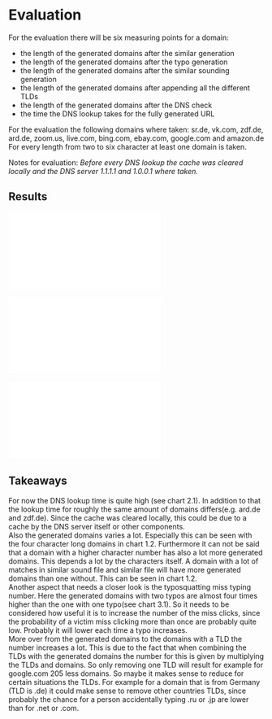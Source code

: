 # Evaluation
For the evaluation there will be six measuring points for a domain: 

* the length of the generated domains after the similar generation
* the length of the generated domains after the typo generation
* the length of the generated domains after the similar sounding generation
* the length of the generated domains after appending all the different TLDs
* the length of the generated domains after the DNS check
* the time the DNS lookup takes for the fully generated URL

For the evaluation the following domains where taken:
sr.de,
vk.com,
zdf.de,
ard.de,
zoom.us,
live.com,
bing.com,
ebay.com,
google.com and
amazon.de
</br >For every length from two to six character at least one domain is taken.

Notes for evaluation:
*Before every DNS lookup the cache was cleared locally and the DNS server 1.1.1.1 and 1.0.0.1 where taken.*

## Results

![pdf](domains.pdf)

![pdf](time.pdf)

![pdf](typo.pdf)

## Takeaways
For now the DNS lookup time is quite high (see chart 2.1). In addition to that the lookup time for roughly the same amount of domains differs(e.g. ard.de and zdf.de). Since the cache was cleared locally, this could be due to a cache by the DNS server itself or other components. </br >
Also the generated domains varies a lot. Especially this can be seen with the four character long domains in chart 1.2. Furthermore it can not be said that a domain with a higher character number has also a lot more generated domains. This depends a lot by the characters itself. A domain with a lot of matches in similar sound file and similar file will have more generated domains than one without. This can be seen in chart 1.2.</br >
Another aspect that needs a closer look is the typosquatting miss typing number. Here the generated domains with two typos are almost four times higher than the one with one typo(see chart 3.1). So it needs  to be considered  how useful it is to increase the number of the miss clicks, since  the probability of a victim miss clicking  more than once are probably quite low. Probably it will lower each time a typo increases.</br >
More over from the generated domains to the domains with a TLD the number increases a lot. This is due to the fact that when combining the TLDs with the generated domains the number for this is given by multiplying the TLDs and domains. So only removing one TLD will result for example for google.com 205 less domains. So maybe it makes sense to reduce for certain situations the TLDs. For example for a domain that is from Germany (TLD is .de) it could make sense to remove other countries TLDs, since probably the chance for a person accidentally typing .ru or .jp are lower than for .net or .com.